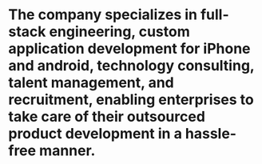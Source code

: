 # The company specializes in full-stack engineering, custom application development for iPhone and android, technology consulting, talent management, and recruitment, enabling enterprises to take care of their outsourced product development in a hassle-free manner.
